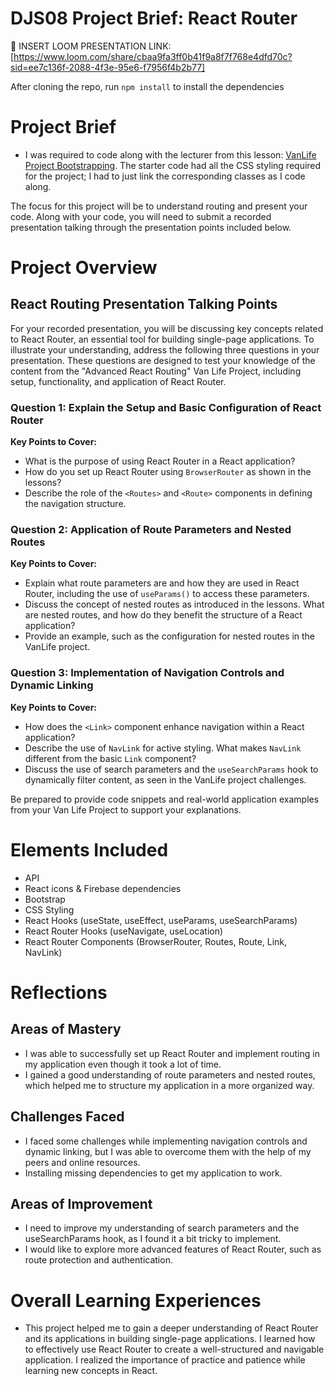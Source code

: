 # DJS08 Project Brief: React Router 

🎥 INSERT LOOM PRESENTATION LINK: [https://www.loom.com/share/cbaa9fa3ff0b41f9a8f7f768e4dfd70c?sid=ee7c136f-2088-4f3e-95e6-f7956f4b2b77]

After cloning the repo, run `npm install` to install the dependencies 

# Project Brief 
- I was required to code along with the lecturer from this lesson: [VanLife Project Bootstrapping](https://scrimba.com/learn/react/vanlife-project-bootstrapping-co8bc40b191eec875ecf00b23). The starter code had all the CSS styling required for the project; I had to just link the corresponding classes as I code along. 

The focus for this project will be to understand routing and present your code. Along with your code, you will need to submit a recorded presentation talking through the presentation points included below.

# Project Overview

## React Routing Presentation Talking Points

For your recorded presentation, you will be discussing key concepts related to React Router, an essential tool for building single-page applications. To illustrate your understanding, address the following three questions in your presentation. These questions are designed to test your knowledge of the content from the "Advanced React Routing" Van Life Project, including setup, functionality, and application of React Router.

### Question 1: Explain the Setup and Basic Configuration of React Router

**Key Points to Cover:**
- What is the purpose of using React Router in a React application?
- How do you set up React Router using `BrowserRouter` as shown in the lessons?
- Describe the role of the `<Routes>` and `<Route>` components in defining the navigation structure.

### Question 2: Application of Route Parameters and Nested Routes

**Key Points to Cover:**
- Explain what route parameters are and how they are used in React Router, including the use of `useParams()` to access these parameters.
- Discuss the concept of nested routes as introduced in the lessons. What are nested routes, and how do they benefit the structure of a React application?
- Provide an example, such as the configuration for nested routes in the VanLife project.

### Question 3: Implementation of Navigation Controls and Dynamic Linking

**Key Points to Cover:**
- How does the `<Link>` component enhance navigation within a React application?
- Describe the use of `NavLink` for active styling. What makes `NavLink` different from the basic `Link` component?
- Discuss the use of search parameters and the `useSearchParams` hook to dynamically filter content, as seen in the VanLife project challenges.

Be prepared to provide code snippets and real-world application examples from your Van Life Project to support your explanations.

# Elements Included
- API
- React icons & Firebase dependencies
- Bootstrap 
- CSS Styling
- React Hooks (useState, useEffect, useParams, useSearchParams)
- React Router Hooks (useNavigate, useLocation)
- React Router Components (BrowserRouter, Routes, Route, Link, NavLink)

# Reflections

## Areas of Mastery 
- I was able to successfully set up React Router and implement routing in my application even though it took a lot of time.
- I gained a good understanding of route parameters and nested routes, which helped me to structure my application in a more organized way.

## Challenges Faced
- I faced some challenges while implementing navigation controls and dynamic linking, but I was able to overcome them with the help of my peers and online resources.
- Installing missing dependencies to get my application to work.

## Areas of Improvement
- I need to improve my understanding of search parameters and the useSearchParams hook, as I found it a bit tricky to implement.
- I would like to explore more advanced features of React Router, such as route protection and authentication.

# Overall Learning Experiences
- This project helped me to gain a deeper understanding of React Router and its applications in building single-page applications. I learned how to effectively use React Router to create a well-structured and navigable application. I realized the importance of practice and patience while learning new concepts in React.
